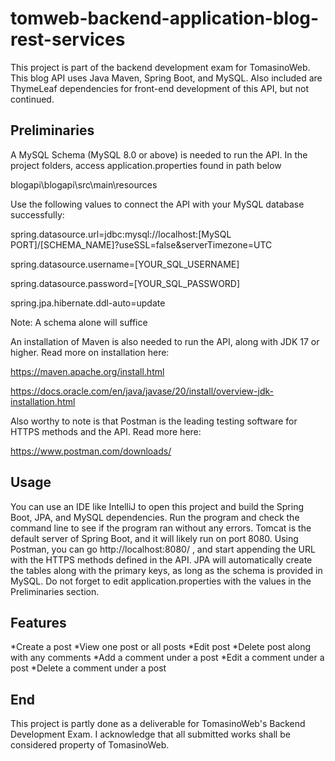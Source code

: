# tomweb-backend-application-blog-rest-services
This project is part of the backend development exam for TomasinoWeb.
This blog API uses Java Maven, Spring Boot, and MySQL.
Also included are ThymeLeaf dependencies for front-end development of this API, but not continued.

## Preliminaries
A MySQL Schema (MySQL 8.0 or above) is needed to run the API. In the project folders, access application.properties found in path below

blogapi\blogapi\src\main\resources

Use the following values to connect the API with your MySQL database successfully:

spring.datasource.url=jdbc:mysql://localhost:[MySQL PORT]/[SCHEMA_NAME]?useSSL=false&serverTimezone=UTC

spring.datasource.username=[YOUR_SQL_USERNAME]

spring.datasource.password=[YOUR_SQL_PASSWORD]

spring.jpa.hibernate.ddl-auto=update

Note:
A schema alone will suffice

An installation of Maven is also needed to run the API, along with JDK 17 or higher. 
Read more on installation here: 

https://maven.apache.org/install.html

https://docs.oracle.com/en/java/javase/20/install/overview-jdk-installation.html

Also worthy to note is that Postman is the leading testing software for HTTPS methods and the API.
Read more here:

https://www.postman.com/downloads/

## Usage
You can use an IDE like IntelliJ to open this project and build the Spring Boot, JPA, and MySQL dependencies. Run the program and check the command line to see if the program ran without any errors.
Tomcat is the default server of Spring Boot, and it will likely run on port 8080.
Using Postman, you can go http://localhost:8080/ , and start appending the URL with the HTTPS methods defined in the API.
JPA will automatically create the tables along with the primary keys, as long as the schema is provided in MySQL. 
Do not forget to edit application.properties with the values in the Preliminaries section.

## Features
*Create a post
*View one post or all posts
*Edit post
*Delete post along with any comments
*Add a comment under a post
*Edit a comment under a post
*Delete a comment under a post

## End
This project is partly done as a deliverable for TomasinoWeb's Backend Development Exam. I acknowledge that all submitted works shall be considered property of TomasinoWeb.
